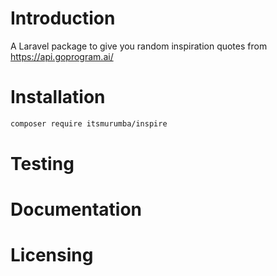 # Introduction
A Laravel package to give you random inspiration quotes from https://api.goprogram.ai/

# Installation

```bash
composer require itsmurumba/inspire
```

# Testing


# Documentation

# Licensing

